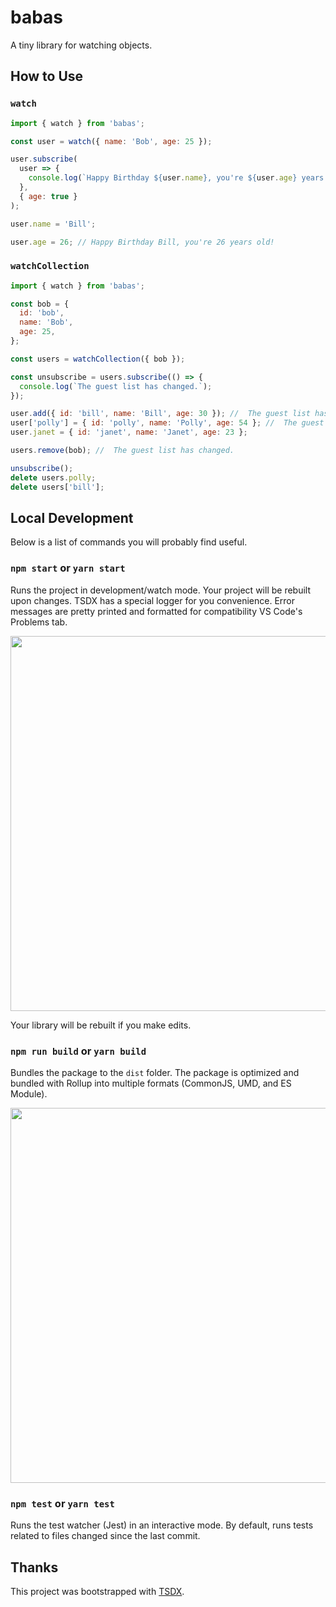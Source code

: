 # babas

A tiny library for watching objects.

## How to Use

### `watch`

```js
import { watch } from 'babas';

const user = watch({ name: 'Bob', age: 25 });

user.subscribe(
  user => {
    console.log(`Happy Birthday ${user.name}, you're ${user.age} years old!`);
  },
  { age: true }
);

user.name = 'Bill';

user.age = 26; // Happy Birthday Bill, you're 26 years old!
```

### `watchCollection`

```js
import { watch } from 'babas';

const bob = {
  id: 'bob',
  name: 'Bob',
  age: 25,
};

const users = watchCollection({ bob });

const unsubscribe = users.subscribe(() => {
  console.log(`The guest list has changed.`);
});

user.add({ id: 'bill', name: 'Bill', age: 30 }); //  The guest list has changed.
user['polly'] = { id: 'polly', name: 'Polly', age: 54 }; //  The guest list has changed.
user.janet = { id: 'janet', name: 'Janet', age: 23 };

users.remove(bob); //  The guest list has changed.

unsubscribe();
delete users.polly;
delete users['bill'];
```

## Local Development

Below is a list of commands you will probably find useful.

### `npm start` or `yarn start`

Runs the project in development/watch mode. Your project will be rebuilt upon changes. TSDX has a special logger for you convenience. Error messages are pretty printed and formatted for compatibility VS Code's Problems tab.

<img src="https://user-images.githubusercontent.com/4060187/52168303-574d3a00-26f6-11e9-9f3b-71dbec9ebfcb.gif" width="600" />

Your library will be rebuilt if you make edits.

### `npm run build` or `yarn build`

Bundles the package to the `dist` folder.
The package is optimized and bundled with Rollup into multiple formats (CommonJS, UMD, and ES Module).

<img src="https://user-images.githubusercontent.com/4060187/52168322-a98e5b00-26f6-11e9-8cf6-222d716b75ef.gif" width="600" />

### `npm test` or `yarn test`

Runs the test watcher (Jest) in an interactive mode.
By default, runs tests related to files changed since the last commit.

## Thanks

This project was bootstrapped with [TSDX](https://github.com/jaredpalmer/tsdx).
